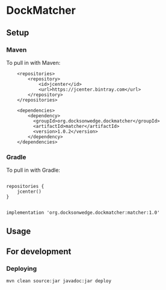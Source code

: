 # DockMatcher

## Setup


### Maven
To pull in with Maven:
```
    <repositories>
        <repository>
            <id>jcenter</id>
            <url>https://jcenter.bintray.com</url>
        </repository>
    </repositories>

    <dependencies>
        <dependency>
          <groupId>org.docksonwedge.dockmatcher</groupId>
          <artifactId>matcher</artifactId>
          <version>1.0.2</version>
        </dependency>
    </dependencies>

```

### Gradle

To pull in with Gradle:
```

repositories {
    jcenter()
}


implementation 'org.docksonwedge.dockmatcher:matcher:1.0'

```
## Usage

## For development
 
### Deploying

`mvn clean source:jar javadoc:jar deploy`